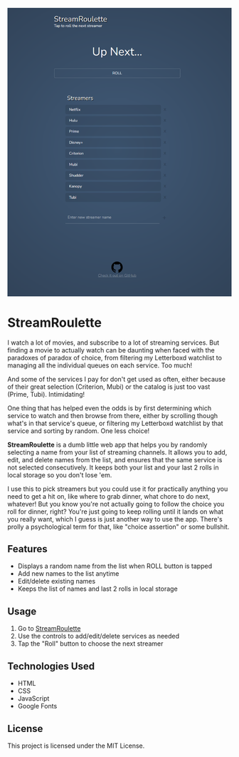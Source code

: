 ![Screenshot](screenshot.png)

# StreamRoulette
I watch a lot of movies, and subscribe to a lot of streaming services. But finding a movie to actually watch can be daunting when faced with the paradoxes of paradox of choice, from filtering my Letterboxd watchlist to managing all the individual queues on each service. Too much!

And some of the services I pay for don't get used as often, either because of their great selection (Criterion, Mubi) or the catalog is just too vast (Prime, Tubi). Intimidating!

One thing that has helped even the odds is by first determining which service to watch and then browse from there, either by scrolling though what's in that service's queue, or filtering my Letterboxd watchlist by that service and sorting by random. One less choice!

**StreamRoulette** is a dumb little web app that helps you by randomly selecting a name from your list of streaming channels. It allows you to add, edit, and delete names from the list, and ensures that the same service is not selected consecutively. It keeps both your list and your last 2 rolls in local storage so you don't lose 'em.

I use this to pick streamers but you could use it for practically anything you need to get a hit on, like where to grab dinner, what chore to do next, whatever! But you know you're not actually going to follow the choice you roll for dinner, right? You're just going to keep rolling until it lands on what you really want, which I guess is just another way to use the app. There's prolly a psychological term for that, like "choice assertion" or some bullshit.

## Features
- Displays a random name from the list when ROLL button is tapped
- Add new names to the list anytime
- Edit/delete existing names
- Keeps the list of names and last 2 rolls in local storage

## Usage
1. Go to [StreamRoulette](https://streamroulette.netlify.app)
2. Use the controls to add/edit/delete services as needed
3. Tap the "Roll" button to choose the next streamer

## Technologies Used
- HTML
- CSS
- JavaScript
- Google Fonts

## License
This project is licensed under the MIT License.
